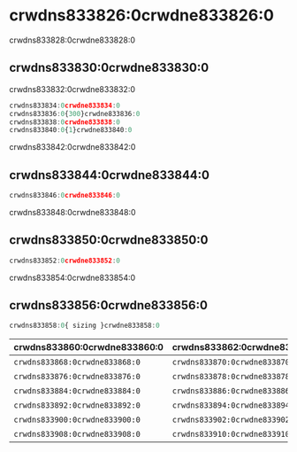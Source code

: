# crwdns833826:0crwdne833826:0

<p class="description">crwdns833828:0crwdne833828:0</p>

## crwdns833830:0crwdne833830:0

crwdns833832:0crwdne833832:0

```jsx
crwdns833834:0crwdne833834:0
crwdns833836:0{300}crwdne833836:0
crwdns833838:0crwdne833838:0
crwdns833840:0{1}crwdne833840:0
```

crwdns833842:0crwdne833842:0

## crwdns833844:0crwdne833844:0

```jsx
crwdns833846:0crwdne833846:0
```

crwdns833848:0crwdne833848:0

## crwdns833850:0crwdne833850:0

```jsx
crwdns833852:0crwdne833852:0
```

crwdns833854:0crwdne833854:0

## crwdns833856:0crwdne833856:0

```js
crwdns833858:0{ sizing }crwdne833858:0
```

| crwdns833860:0crwdne833860:0   | crwdns833862:0crwdne833862:0   | crwdns833864:0crwdne833864:0   | crwdns833866:0crwdne833866:0 |
|:------------------------------ |:------------------------------ |:------------------------------ |:---------------------------- |
| `crwdns833868:0crwdne833868:0` | `crwdns833870:0crwdne833870:0` | `crwdns833872:0crwdne833872:0` | crwdns833874:0crwdne833874:0 |
| `crwdns833876:0crwdne833876:0` | `crwdns833878:0crwdne833878:0` | `crwdns833880:0crwdne833880:0` | crwdns833882:0crwdne833882:0 |
| `crwdns833884:0crwdne833884:0` | `crwdns833886:0crwdne833886:0` | `crwdns833888:0crwdne833888:0` | crwdns833890:0crwdne833890:0 |
| `crwdns833892:0crwdne833892:0` | `crwdns833894:0crwdne833894:0` | `crwdns833896:0crwdne833896:0` | crwdns833898:0crwdne833898:0 |
| `crwdns833900:0crwdne833900:0` | `crwdns833902:0crwdne833902:0` | `crwdns833904:0crwdne833904:0` | crwdns833906:0crwdne833906:0 |
| `crwdns833908:0crwdne833908:0` | `crwdns833910:0crwdne833910:0` | `crwdns833912:0crwdne833912:0` | crwdns833914:0crwdne833914:0 |